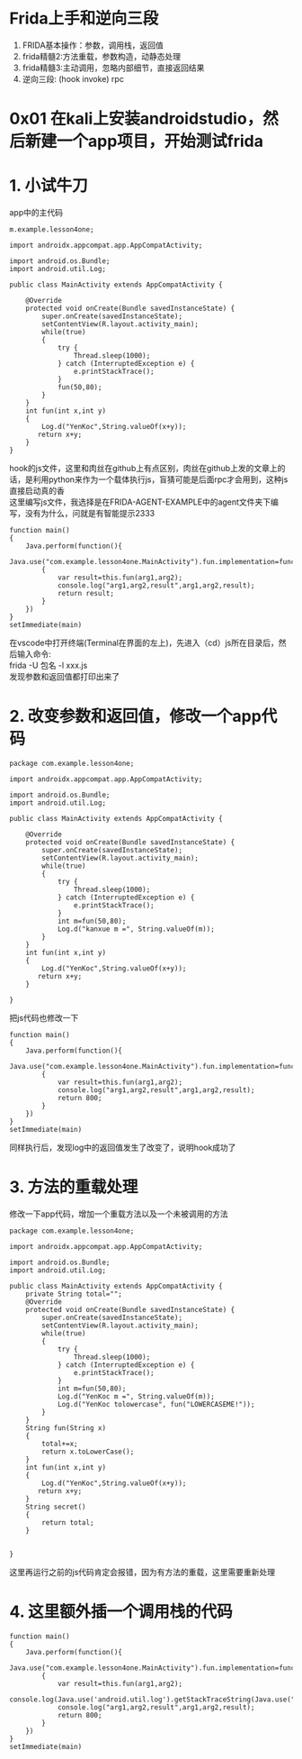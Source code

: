 # Frida上手和逆向三段
1. FRIDA基本操作：参数，调用栈，返回值
2. frida精髓2:方法重载，参数构造，动静态处理
3. frida精髓3:主动调用，忽略内部细节，直接返回结果
4. 逆向三段: (hook invoke) rpc

# 0x01 在kali上安装androidstudio，然后新建一个app项目，开始测试frida
# 1. 小试牛刀  

app中的主代码
```
m.example.lesson4one;

import androidx.appcompat.app.AppCompatActivity;

import android.os.Bundle;
import android.util.Log;

public class MainActivity extends AppCompatActivity {

    @Override
    protected void onCreate(Bundle savedInstanceState) {
        super.onCreate(savedInstanceState);
        setContentView(R.layout.activity_main);
        while(true)
        {
            try {
                Thread.sleep(1000);
            } catch (InterruptedException e) {
                e.printStackTrace();
            }
            fun(50,80);
        }
    }
    int fun(int x,int y)
    {
        Log.d("YenKoc",String.valueOf(x+y));
       return x+y;
    }
}
```
hook的js文件，这里和肉丝在github上有点区别，肉丝在github上发的文章上的话，是利用python来作为一个载体执行js，盲猜可能是后面rpc才会用到，这种js直接启动真的香  
这里编写js文件，我选择是在FRIDA-AGENT-EXAMPLE中的agent文件夹下编写，没有为什么，问就是有智能提示2333
```
function main()
{
    Java.perform(function(){
        Java.use("com.example.lesson4one.MainActivity").fun.implementation=function(arg1,arg2)
        {
            var result=this.fun(arg1,arg2);
            console.log("arg1,arg2,result",arg1,arg2,result);
            return result;
        }
    })
}
setImmediate(main)
```
在vscode中打开终端(Terminal在界面的左上)，先进入（cd）js所在目录后，然后输入命令:  
frida -U 包名 -l xxx.js  
发现参数和返回值都打印出来了  
# 2. 改变参数和返回值，修改一个app代码
```
package com.example.lesson4one;

import androidx.appcompat.app.AppCompatActivity;

import android.os.Bundle;
import android.util.Log;

public class MainActivity extends AppCompatActivity {

    @Override
    protected void onCreate(Bundle savedInstanceState) {
        super.onCreate(savedInstanceState);
        setContentView(R.layout.activity_main);
        while(true)
        {
            try {
                Thread.sleep(1000);
            } catch (InterruptedException e) {
                e.printStackTrace();
            }
            int m=fun(50,80);
            Log.d("kanxue m =", String.valueOf(m));
        }
    }
    int fun(int x,int y)
    {
        Log.d("YenKoc",String.valueOf(x+y));
       return x+y;
    }

}
```
把js代码也修改一下
```
function main()
{
    Java.perform(function(){
        Java.use("com.example.lesson4one.MainActivity").fun.implementation=function(arg1,arg2)
        {
            var result=this.fun(arg1,arg2);
            console.log("arg1,arg2,result",arg1,arg2,result);
            return 800;
        }
    })
}
setImmediate(main)
```
同样执行后，发现log中的返回值发生了改变了，说明hook成功了

# 3. 方法的重载处理
修改一下app代码，增加一个重载方法以及一个未被调用的方法
```
package com.example.lesson4one;

import androidx.appcompat.app.AppCompatActivity;

import android.os.Bundle;
import android.util.Log;

public class MainActivity extends AppCompatActivity {
    private String total="";
    @Override
    protected void onCreate(Bundle savedInstanceState) {
        super.onCreate(savedInstanceState);
        setContentView(R.layout.activity_main);
        while(true)
        {
            try {
                Thread.sleep(1000);
            } catch (InterruptedException e) {
                e.printStackTrace();
            }
            int m=fun(50,80);
            Log.d("YenKoc m =", String.valueOf(m));
            Log.d("YenKoc tolowercase", fun("LOWERCASEME!"));
        }
    }
    String fun(String x)
    {
        total+=x;
        return x.toLowerCase();
    }
    int fun(int x,int y)
    {
        Log.d("YenKoc",String.valueOf(x+y));
       return x+y;
    }
    String secret()
    {
        return total;
    }


}
```
这里再运行之前的js代码肯定会报错，因为有方法的重载，这里需要重新处理
# 4. 这里额外插一个调用栈的代码
```
function main()
{
    Java.perform(function(){
        Java.use("com.example.lesson4one.MainActivity").fun.implementation=function(arg1,arg2)
        {
            var result=this.fun(arg1,arg2);
            console.log(Java.use('android.util.log').getStackTraceString(Java.use("java.lang.Throwable").$new()));
            console.log("arg1,arg2,result",arg1,arg2,result);
            return 800;
        }
    })
}
setImmediate(main)
```